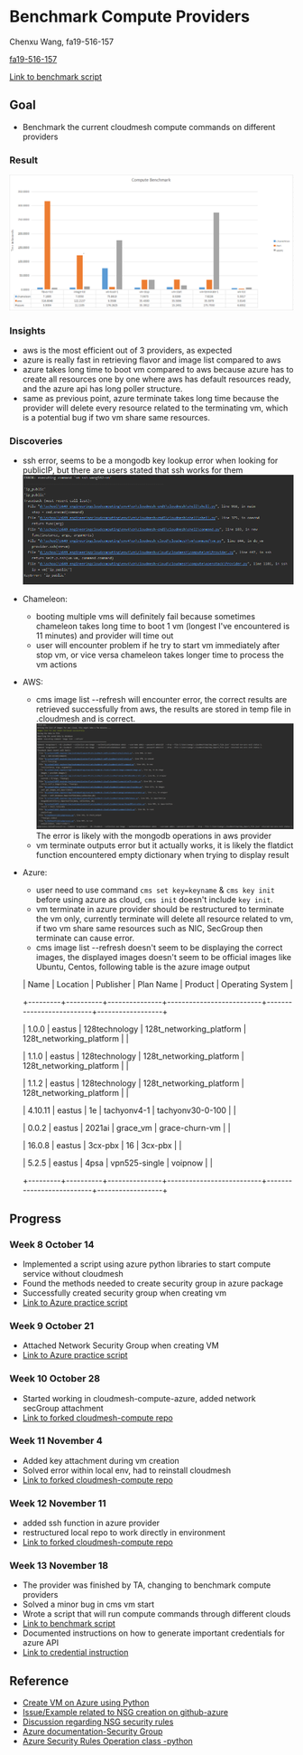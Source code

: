 # Benchmark Compute Providers

Chenxu Wang, fa19-516-157

[fa19-516-157](https://github.com/cloudmesh-community/fa19-516-157)

[Link to benchmark script](https://github.com/cloudmesh-community/fa19-516-157/blob/master/compute_BenchMarker.py)

## Goal

* Benchmark the current cloudmesh compute commands on different providers 

### Result
![benchmark result](../images/benchmark_res.PNG)

### Insights
* aws is the most efficient out of 3 providers, as expected
* azure is really fast in retrieving flavor and image list compared to aws
* azure takes long time to boot vm compared to aws because azure has to create 
all resources one by one where aws has default resources ready, and the azure api has long poller structure.
* same as previous point, azure terminate takes long time because the provider will delete every resource 
related to the terminating vm, which is a potential bug if two vm share same resources.

### Discoveries
* ssh error, seems to be a mongodb key lookup error when looking for publicIP, but there are users
stated that ssh works for them
  ![ssh error](../images/ssh-error.PNG)
* Chameleon: 
    * booting multiple vms will definitely fail because sometimes chameleon takes long time
     to boot 1 vm (longest I've encountered is 11 minutes) and provider will time out 
    * user will encounter problem if he try to start vm immediately after stop vm, or vice versa
    chameleon takes longer time to process the vm actions 
* AWS:
    * cms image list --refresh will encounter error, the correct results are retrieved successfully
    from aws, the results are stored in temp file in .cloudmesh and is correct.
    ![aws-image-error](../images/aws-image-error.PNG)
    The error is likely with the mongodb operations in aws provider
    * vm terminate outputs error but it actually works, it is likely the flatdict function encountered
    empty dictionary when trying to display result
 * Azure:
    * user need to use command `cms set key=keyname` & `cms key init` before using azure as cloud,
    `cms init` doesn't include `key init`.
    * vm terminate in azure provider should be restructured to terminate the vm only, currently terminate
    will delete all resource related to vm, if two vm share same resources such as NIC, SecGroup then terminate
    can cause error.
    * cms image list --refresh doesn't seem to be displaying the correct images, the displayed images
    doesn't seem to be official images like Ubuntu, Centos, following table is the azure image output
    

    | Name    | Location | Publisher     | Plan Name                | Product                  | Operating System |

    +---------+----------+---------------+--------------------------+--------------------------+------------------+

    | 1.0.0   | eastus   | 128technology | 128t_networking_platform | 128t_networking_platform |                  |

    | 1.1.0   | eastus   | 128technology | 128t_networking_platform | 128t_networking_platform |                  |

    | 1.1.2   | eastus   | 128technology | 128t_networking_platform | 128t_networking_platform |                  |

    | 4.10.11 | eastus   | 1e            | tachyonv4-1              | tachyonv30-0-100         |                  |

    | 0.0.2   | eastus   | 2021ai        | grace_vm                 | grace-churn-vm           |                  |

    | 16.0.8  | eastus   | 3cx-pbx       | 16                       | 3cx-pbx                  |                  |

    | 5.2.5   | eastus   | 4psa          | vpn525-single            | voipnow                  |                  |

    +---------+----------+---------------+--------------------------+--------------------------+------------------+

    
## Progress

### Week 8 October 14

* Implemented a script using azure python libraries to start compute service without cloudmesh
* Found the methods needed to create security group in azure package
* Successfully created security group when creating vm 
* [Link to Azure practice script](https://github.com/cloudmesh-community/fa19-516-157/blob/master/project/AzurePractice/myAzurePractice.py)

### Week 9 October 21
* Attached Network Security Group when creating VM
* [Link to Azure practice script](https://github.com/cloudmesh-community/fa19-516-157/blob/master/project/AzurePractice/myAzurePractice.py)

### Week 10 October 28
* Started working in cloudmesh-compute-azure, added network secGroup attachment
* [Link to forked cloudmesh-compute repo](https://github.com/wang542/cloudmesh-cloud/blob/azure_wang542/cloudmesh/compute/azure/Provider.py)

### Week 11 November 4
* Added key attachment during vm creation
* Solved error within local env, had to reinstall cloudmesh
* [Link to forked cloudmesh-compute repo](https://github.com/wang542/cloudmesh-cloud/blob/azure_wang542/cloudmesh/compute/azure/Provider.py)

### Week 12 November 11
* added ssh function in azure provider
* restructured local repo to work directly in environment
* [Link to forked cloudmesh-compute repo](https://github.com/wang542/cloudmesh-cloud/blob/azure_wang542/cloudmesh/compute/azure/Provider.py)

### Week 13 November 18
* The provider was finished by TA, changing to benchmark compute providers
* Solved a minor bug in cms vm start
* Wrote a script that will run compute commands through different clouds
* [Link to benchmark script](https://github.com/cloudmesh-community/fa19-516-157/blob/master/compute_BenchMarker.py)
* Documented instructions on how to generate important credentials for azure API
* [Link to credential instruction](https://github.com/cloudmesh-community/fa19-516-157/blob/master/azure_credentials.md)


## Reference

* [Create VM on Azure using Python](https://docs.microsoft.com/en-us/azure/virtual-machines/windows/python#)
* [Issue/Example related to NSG creation on github-azure](https://github.com/MicrosoftDocs/azure-docs/issues/30555)
* [Discussion regarding NSG security rules](https://stackoverflow.com/questions/55970074/issues-with-network-security-group-deployment-using-python-networksecuritygrou)
* [Azure documentation-Security Group](https://docs.microsoft.com/en-us/azure/virtual-network/security-overview)
* [Azure Security Rules Operation class -python](https://docs.microsoft.com/en-us/python/api/azure-mgmt-network/azure.mgmt.network.v2017_03_01.operations.securityrulesoperations?view=azure-python)

